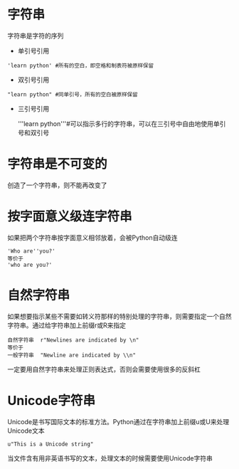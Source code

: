 # 字符串
字符串是字符的序列
* 单引号引用
```
'learn python' #所有的空白，即空格和制表符被原样保留
```
* 双引号引用
```
"learn python" #同单引号，所有的空白被原样保留
```
* 三引号引用

	'''learn python'''#可以指示多行的字符串，可以在三引号中自由地使用单引号和双引号

# 字符串是不可变的
创造了一个字符串，则不能再改变了
# 按字面意义级连字符串
如果把两个字符串按字面意义相邻放着，会被Python自动级连

	'Who are''you?'
	等价于
	'who are you?'
# 自然字符串
如果想要指示某些不需要如转义符那样的特别处理的字符串，则需要指定一个自然字符串。通过给字符串加上前缀r或R来指定

	自然字符串  r"Newlines are indicated by \n"
	等价于
	一般字符串  "Newline are indicated by \\n"
	

一定要用自然字符串来处理正则表达式，否则会需要使用很多的反斜杠

# Unicode字符串
Unicode是书写国际文本的标准方法。Python通过在字符串加上前缀u或U来处理Unicode文本

	u"This is a Unicode string"

当文件含有用非英语书写的文本，处理文本的时候需要使用Unicode字符串